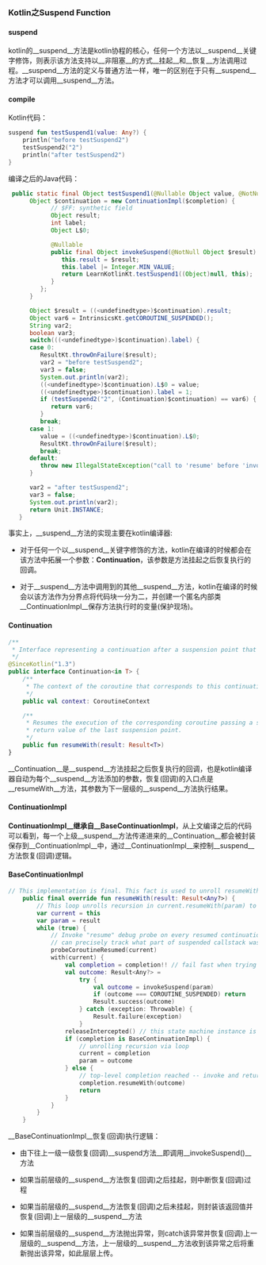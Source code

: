 ###  Kotlin之Suspend Function



#### suspend

kotlin的__suspend__方法是kotlin协程的核心，任何一个方法以__suspend__关键字修饰，则表示该方法支持以__非阻塞__的方式__挂起__和__恢复__方法调用过程。__suspend__方法的定义与普通方法一样，唯一的区别在于只有__suspend__方法才可以调用__suspend__方法。



#### compile

Kotlin代码：

```kotlin
suspend fun testSuspend1(value: Any?) {
    println("before testSuspend2")
    testSuspend2("2")
    println("after testSuspend2")
}
```

编译之后的Java代码：
```java
 public static final Object testSuspend1(@Nullable Object value, @NotNull Continuation $completion) {
      Object $continuation = new ContinuationImpl($completion) {
            // $FF: synthetic field
            Object result;
            int label;
            Object L$0;

            @Nullable
            public final Object invokeSuspend(@NotNull Object $result) {
               this.result = $result;
               this.label |= Integer.MIN_VALUE;
               return LearnKotlinKt.testSuspend1((Object)null, this);
            }
         };
      }

      Object $result = ((<undefinedtype>)$continuation).result;
      Object var6 = IntrinsicsKt.getCOROUTINE_SUSPENDED();
      String var2;
      boolean var3;
      switch(((<undefinedtype>)$continuation).label) {
      case 0:
         ResultKt.throwOnFailure($result);
         var2 = "before testSuspend2";
         var3 = false;
         System.out.println(var2);
         ((<undefinedtype>)$continuation).L$0 = value;
         ((<undefinedtype>)$continuation).label = 1;
         if (testSuspend2("2", (Continuation)$continuation) == var6) {
            return var6;
         }
         break;
      case 1:
         value = ((<undefinedtype>)$continuation).L$0;
         ResultKt.throwOnFailure($result);
         break;
      default:
         throw new IllegalStateException("call to 'resume' before 'invoke' with coroutine");
      }

      var2 = "after testSuspend2";
      var3 = false;
      System.out.println(var2);
      return Unit.INSTANCE;
   }
```

事实上，__suspend__方法的实现主要在kotlin编译器:

* 对于任何一个以__suspend__关键字修饰的方法，kotlin在编译的时候都会在该方法中拓展一个参数：__Continuation__，该参数是方法挂起之后恢复执行的回调。

* 对于__suspend__方法中调用到的其他__suspend__方法，kotlin在编译的时候会以该方法作为分界点将代码块一分为二，并创建一个匿名内部类__ContinuationImpl__保存方法执行时的变量(保护现场)。

  

#### Continuation

```kotlin
/**
 * Interface representing a continuation after a suspension point that returns a value of type `T`.
 */
@SinceKotlin("1.3")
public interface Continuation<in T> {
    /**
     * The context of the coroutine that corresponds to this continuation.
     */
    public val context: CoroutineContext

    /**
     * Resumes the execution of the corresponding coroutine passing a successful or failed [result] as the
     * return value of the last suspension point.
     */
    public fun resumeWith(result: Result<T>)
}
```

__Continuation__是__suspend__方法挂起之后恢复执行的回调，也是kotlin编译器自动为每个__suspend__方法添加的参数，恢复(回调)的入口点是__resumeWith__方法，其参数为下一层级的__suspend__方法执行结果。

#### ContinuationImpl

__ContinuationImpl__继承自__BaseContinuationImpl__，从上文编译之后的代码可以看到，每一个上级__suspend__方法传递进来的__Continuation__都会被封装保存到__ContinuationImpl__中，通过__ContinuationImpl__来控制__suspend__方法恢复(回调)逻辑。


#### BaseContinuationImpl

```kotlin
// This implementation is final. This fact is used to unroll resumeWith recursion.
    public final override fun resumeWith(result: Result<Any?>) {
        // This loop unrolls recursion in current.resumeWith(param) to make saner and shorter stack traces on resume
        var current = this
        var param = result
        while (true) {
            // Invoke "resume" debug probe on every resumed continuation, so that a debugging library infrastructure
            // can precisely track what part of suspended callstack was already resumed
            probeCoroutineResumed(current)
            with(current) {
                val completion = completion!! // fail fast when trying to resume continuation without completion
                val outcome: Result<Any?> =
                    try {
                        val outcome = invokeSuspend(param)
                        if (outcome === COROUTINE_SUSPENDED) return
                        Result.success(outcome)
                    } catch (exception: Throwable) {
                        Result.failure(exception)
                    }
                releaseIntercepted() // this state machine instance is terminating
                if (completion is BaseContinuationImpl) {
                    // unrolling recursion via loop
                    current = completion
                    param = outcome
                } else {
                    // top-level completion reached -- invoke and return
                    completion.resumeWith(outcome)
                    return
                }
            }
        }
    }
```

__BaseContinuationImpl__恢复(回调)执行逻辑：

* 由下往上一级一级恢复(回调)__suspend方法__即调用__invokeSuspend()__方法

* 如果当前层级的__suspend__方法恢复(回调)之后挂起，则中断恢复(回调)过程

* 如果当前层级的__suspend__方法恢复(回调)之后未挂起，则封装该返回值并恢复(回调)上一层级的__suspend__方法

* 如果当前层级的__suspend__方法抛出异常，则catch该异常并恢复(回调)上一层级的__suspend__方法，上一层级的__suspend__方法收到该异常之后将重新抛出该异常，如此层层上传。








